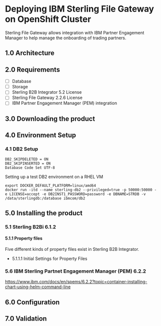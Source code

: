 # Deploying IBM Sterling File Gateway on OpenShift Cluster

Sterling File Gateway allows integration with IBM Partner Engagement Manager to help manage the onboarding of trading partners.

## 1.0 Architecture

## 2.0 Requirements
* [ ] Database
* [ ] Storage
* [ ] Sterling B2B Integrator 5.2 License
* [ ] Sterling File Gateway 2.2.6 License
* [ ] IBM Partner Engagement Manager (PEM) integration

## 3.0 Downloading the product

## 4.0 Environment Setup

### 4.1 DB2 Setup
```
DB2_SKIPDELETED = ON
DB2_SKIPINSERTED = ON
Database Code Set UTF-8
```
Setting up a test DB2 environment on a RHEL VM
```
export DOCKER_DEFAULT_PLATFORM=linux/amd64
docker run -itd --name sterling-db2 --privileged=true -p 50000:50000 -e LICENSE=accept -e DB2INST1_PASSWORD=password -e DBNAME=STRDB -v /data/sterlingdb:/database ibmcom/db2
```




## 5.0 Installing the product
### 5.1 Sterling B2Bi 6.1.2


#### 5.1.1 Property files
Five different kinds of property files exist in Sterling B2B Integrator.

- 5.1.1.1 Initial Settings for Property Files
  
### 5.6 IBM Sterling Partnet Engagement Manager (PEM) 6.2.2
https://www.ibm.com/docs/en/spems/6.2.2?topic=container-installing-chart-using-helm-command-line

## 6.0 Configuration

## 7.0 Validation
